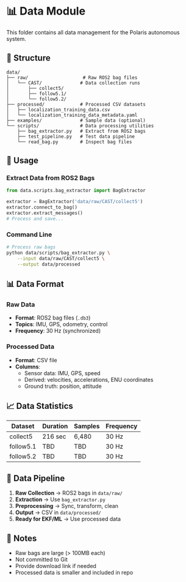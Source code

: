 # 📊 Data Module

This folder contains all data management for the Polaris autonomous system.

## 📁 Structure

```
data/
├── raw/                    # Raw ROS2 bag files
│   └── CAST/              # Data collection runs
│       ├── collect5/
│       ├── follow5.1/
│       └── follow5.2/
├── processed/             # Processed CSV datasets  
│   ├── localization_training_data.csv
│   └── localization_training_data_metadata.yaml
├── examples/              # Sample data (optional)
└── scripts/               # Data processing utilities
    ├── bag_extractor.py   # Extract from ROS2 bags
    ├── test_pipeline.py   # Test data pipeline
    └── read_bag.py        # Inspect bag files
```

## 🚀 Usage

### Extract Data from ROS2 Bags

```python
from data.scripts.bag_extractor import BagExtractor

extractor = BagExtractor('data/raw/CAST/collect5')
extractor.connect_to_bag()
extractor.extract_messages()
# Process and save...
```

### Command Line

```bash
# Process raw bags
python data/scripts/bag_extractor.py \
    --input data/raw/CAST/collect5 \
    --output data/processed
```

## 📊 Data Format

### Raw Data
- **Format**: ROS2 bag files (`.db3`)
- **Topics**: IMU, GPS, odometry, control
- **Frequency**: 30 Hz (synchronized)

### Processed Data
- **Format**: CSV file
- **Columns**: 
  - Sensor data: IMU, GPS, speed
  - Derived: velocities, accelerations, ENU coordinates
  - Ground truth: position, attitude

## 📈 Data Statistics

| Dataset | Duration | Samples | Frequency |
|---------|----------|---------|-----------|
| collect5 | 216 sec | 6,480 | 30 Hz |
| follow5.1 | TBD | TBD | 30 Hz |
| follow5.2 | TBD | TBD | 30 Hz |

## 🔄 Data Pipeline

1. **Raw Collection** → ROS2 bags in `data/raw/`
2. **Extraction** → Use `bag_extractor.py`
3. **Preprocessing** → Sync, transform, clean
4. **Output** → CSV in `data/processed/`
5. **Ready for EKF/ML** → Use processed data

## 📝 Notes

- Raw bags are large (> 100MB each)
- Not committed to Git
- Provide download link if needed
- Processed data is smaller and included in repo

